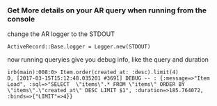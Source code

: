 ### Get More details on your AR query when running from the console

change the AR logger to the STDOUT
```
ActiveRecord::Base.logger = Logger.new(STDOUT)
```

now running queryies give you debug info, like the query and duration
```
irb(main):008:0> Item.order(created_at: :desc).limit(4)      
D, [2017-03-15T15:12:48.035201 #3691] DEBUG -- : {:message=>"Item Load", :sql=>"SELECT  \"items\".* FROM \"items\" ORDER BY \"items\".\"created_at\" DESC LIMIT $1", :duration=>185.764072, :binds=>{"LIMIT"=>4}}
```
